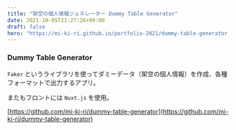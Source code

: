 ```yaml
---
title: "架空の個人情報ジェネレーター Dummy Table Generator"
date: 2021-10-05T21:27:26+09:00
draft: false
hero: "https://mi-ki-ri.github.io/portfolio-2021/dummy-table-generator.png"
---
```


### Dummy Table Generator

`Faker` というライブラリを使ってダミーデータ（架空の個人情報）を作成、各種フォーマットで出力するアプリ。

またもフロントには `Nuxt.js` を使用。

[https://github.com/mi-ki-ri/dummy-table-generator](https://github.com/mi-ki-ri/dummy-table-generator)